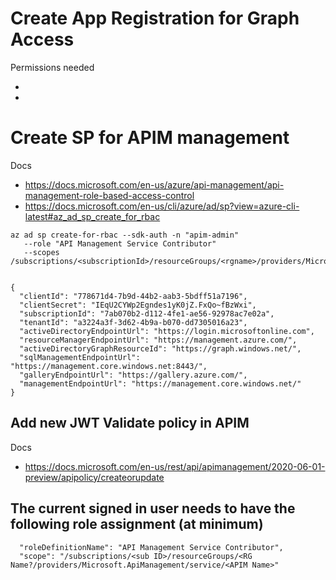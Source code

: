 # Create App Registration for Graph Access
Permissions needed

- 
- 

# Create SP for APIM management

Docs
- https://docs.microsoft.com/en-us/azure/api-management/api-management-role-based-access-control
- https://docs.microsoft.com/en-us/cli/azure/ad/sp?view=azure-cli-latest#az_ad_sp_create_for_rbac


```
az ad sp create-for-rbac --sdk-auth -n "apim-admin" 
   --role "API Management Service Contributor" 
   --scopes /subscriptions/<subscriptionId>/resourceGroups/<rgname>/providers/Microsoft.ApiManagement/service/<ApimName>
```

```

{
  "clientId": "778671d4-7b9d-44b2-aab3-5bdff51a7196",
  "clientSecret": "IEqU2CYWp2Egndes1yK0jZ.FxQo~fBzWxi",
  "subscriptionId": "7ab070b2-d112-4fe1-ae56-92978ac7e02a",
  "tenantId": "a3224a3f-3d62-4b9a-b070-dd7305016a23",
  "activeDirectoryEndpointUrl": "https://login.microsoftonline.com",
  "resourceManagerEndpointUrl": "https://management.azure.com/",
  "activeDirectoryGraphResourceId": "https://graph.windows.net/",
  "sqlManagementEndpointUrl": "https://management.core.windows.net:8443/",
  "galleryEndpointUrl": "https://gallery.azure.com/",
  "managementEndpointUrl": "https://management.core.windows.net/"
}
```

## Add new JWT Validate policy in APIM

Docs
- https://docs.microsoft.com/en-us/rest/api/apimanagement/2020-06-01-preview/apipolicy/createorupdate

## The current signed in user needs to have the following role assignment (at minimum)
```
  "roleDefinitionName": "API Management Service Contributor",
  "scope": "/subscriptions/<sub ID>/resourceGroups/<RG Name?/providers/Microsoft.ApiManagement/service/<APIM Name>"
```